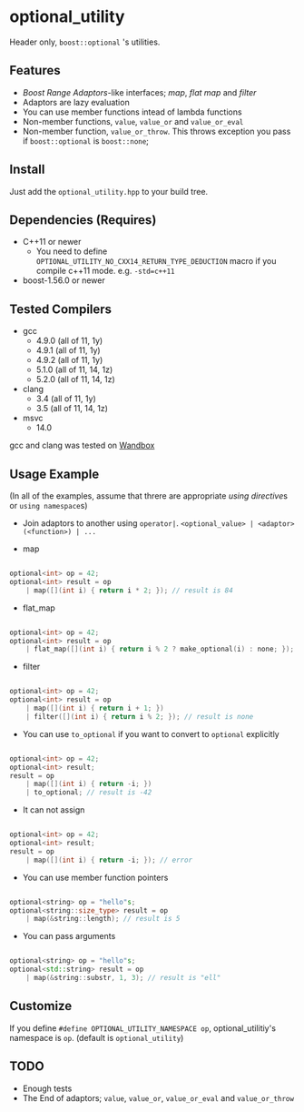 # optional_utility

Header only, `boost::optional` 's utilities.

## Features

 * *Boost Range Adaptors*-like interfaces; *map*, *flat map* and *filter*
 * Adaptors are lazy evaluation
 * You can use member functions intead of lambda functions
 * Non-member functions, `value`, `value_or` and `value_or_eval`
 * Non-member function, `value_or_throw`. This throws exception you pass if `boost::optional` is `boost::none`;

## Install

Just add the `optional_utility.hpp` to your build tree.

## Dependencies (Requires)

 * C++11 or newer
   - You need to define `OPTIONAL_UTILITY_NO_CXX14_RETURN_TYPE_DEDUCTION` macro if you compile c++11 mode. e.g. `-std=c++11`
 * boost-1.56.0 or newer

## Tested Compilers

 * gcc
   - 4.9.0 (all of 11, 1y)
   - 4.9.1 (all of 11, 1y)
   - 4.9.2 (all of 11, 1y)
   - 5.1.0 (all of 11, 14, 1z)
   - 5.2.0 (all of 11, 14, 1z)
 * clang
   - 3.4 (all of 11, 1y)
   - 3.5 (all of 11, 14, 1z)
 * msvc
   - 14.0

gcc and clang was tested on [Wandbox](http://melpon.org/wandbox/)

## Usage Example

(In all of the examples, assume that threre are appropriate *using directive*s or `using namespace`s)

 * Join adaptors to another using `operator|`. `<optional_value> | <adaptor>(<function>) | ...`

 * map

```cpp

optional<int> op = 42;
optional<int> result = op
    | map([](int i) { return i * 2; }); // result is 84

```

 * flat_map

```cpp

optional<int> op = 42;
optional<int> result = op
    | flat_map([](int i) { return i % 2 ? make_optional(i) : none; }); // result is 42

```

 * filter

```cpp

optional<int> op = 42;
optional<int> result = op
    | map([](int i) { return i + 1; })
    | filter([](int i) { return i % 2; }); // result is none

```

 * You can use `to_optional` if you want to convert to `optional` explicitly

``` cpp

optional<int> op = 42;
optional<int> result;
result = op
    | map([](int i) { return -i; })
    | to_optional; // result is -42

```

 * It can not assign

```cpp

optional<int> op = 42;
optional<int> result;
result = op
    | map([](int i) { return -i; }); // error

```

 * You can use member function pointers

```cpp

optional<string> op = "hello"s;
optional<string::size_type> result = op
    | map(&string::length); // result is 5

```

 * You can pass arguments

```cpp

optional<string> op = "hello"s;
optional<std::string> result = op
    | map(&string::substr, 1, 3); // result is "ell"

```
## Customize

If you define `#define OPTIONAL_UTILITY_NAMESPACE op`, optional_utilitiy's namespace is `op`. (default is `optional_utility`)

## TODO

 * Enough tests
 * The End of adaptors; `value`, `value_or`, `value_or_eval` and `value_or_throw`